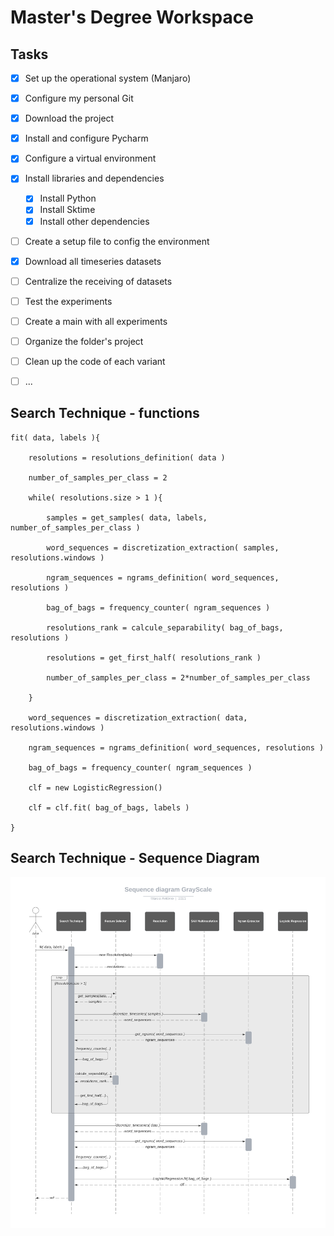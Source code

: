 # Master's Degree Workspace

## Tasks

- [x] Set up the operational system (Manjaro)
- [x] Configure my personal Git
- [x] Download the project
- [x] Install and configure Pycharm
- [x] Configure a virtual environment
- [x] Install libraries and dependencies
  - [x] Install Python
  - [x] Install Sktime
  - [x] Install other dependencies
- [ ] Create a setup file to config the environment
- [x] Download all timeseries datasets
- [ ] Centralize the receiving of datasets
- [ ] Test the experiments
- [ ] Create a main with all experiments
- [ ] Organize the folder's project
- [ ] Clean up the code of each variant
- [ ] ...


## Search Technique - functions

    fit( data, labels ){

        resolutions = resolutions_definition( data )
      
        number_of_samples_per_class = 2
      
        while( resolutions.size > 1 ){

            samples = get_samples( data, labels, number_of_samples_per_class )

            word_sequences = discretization_extraction( samples, resolutions.windows )

            ngram_sequences = ngrams_definition( word_sequences, resolutions )

            bag_of_bags = frequency_counter( ngram_sequences )

            resolutions_rank = calcule_separability( bag_of_bags, resolutions )

            resolutions = get_first_half( resolutions_rank )

            number_of_samples_per_class = 2*number_of_samples_per_class
      
        }
      
        word_sequences = discretization_extraction( data, resolutions.windows )

        ngram_sequences = ngrams_definition( word_sequences, resolutions )

        bag_of_bags = frequency_counter( ngram_sequences )
        
        clf = new LogisticRegression()
        
        clf = clf.fit( bag_of_bags, labels )
    
    }


## Search Technique - Sequence Diagram

![alt text](https://github.com/marcio55afr/MasterDegreeWorkspace/blob/main/sequence-diagram.png?raw=true)
